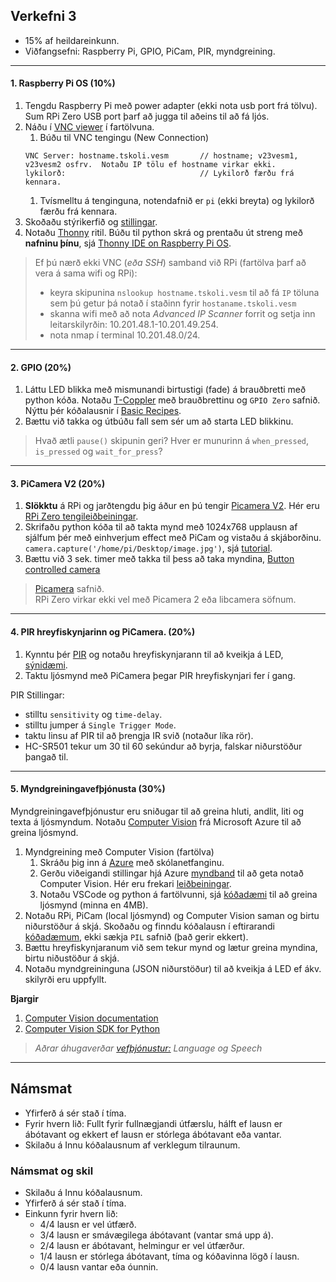 
## Verkefni 3
- 15% af heildareinkunn.
- Viðfangsefni: Raspberry Pi, GPIO, PiCam, PIR, myndgreining.

---

#### 1. Raspberry Pi OS (10%)

1. Tengdu Raspberry Pi með power adapter (ekki nota usb port frá tölvu). Sum RPi Zero USB port þarf að jugga til aðeins til að fá ljós.
1. Náðu í [VNC viewer](https://www.realvnc.com/en/connect/download/viewer/) í fartölvuna.
   1. Búðu til VNC tengingu (New Connection)
   ```
   VNC Server: hostname.tskoli.vesm       // hostname; v23vesm1, v23vesm2 osfrv.  Notaðu IP tölu ef hostname virkar ekki.
   lykilorð:                              // Lykilorð færðu frá kennara.
   ```
   1. Tvísmelltu á tenginguna, notendafnið er `pi` (ekki breyta) og lykilorð færðu frá kennara. 
1. Skoðaðu stýrikerfið og [stillingar](https://projects.raspberrypi.org/en/projects/raspberry-pi-using/0).
1. Notaðu [Thonny](https://thonny.org/) ritil. Búðu til python skrá og prentaðu út streng með **nafninu þínu**, sjá [Thonny IDE on Raspberry Pi OS](https://roboticsbackend.com/thonny-ide-raspberry-pi-os/).

> Ef þú nærð ekki VNC (_eða SSH_) samband við RPi (fartölva þarf að vera á sama wifi og RPi): 
> - keyra skipunina `nslookup hostname.tskoli.vesm` til að fá `IP` töluna sem þú getur þá notað í staðinn fyrir `hostaname.tskoli.vesm`  
> - skanna wifi með að nota _Advanced IP Scanner_ forrit og setja inn leitarskilyrðin: 10.201.48.1-10.201.49.254.
> - nota nmap í terminal 10.201.48.0/24. 

<!-- 
- [Leiðbeiningar](https://github.com/VESM3/IOT/blob/main/Efni/RPiuppsetning.md) til að setja upp RPi stýrikerfi og stillingar. 
- ifconfig gagnleg skipun.
-->

---

#### 2. GPIO (20%)

1. Láttu LED blikka með mismunandi birtustigi (fade) á brauðbretti með python kóða. Notaðu [T-Coppler](https://www.adafruit.com/product/2028) með brauðbrettinu og `GPIO Zero` safnið. Nýttu þér kóðalausnir í [Basic Recipes](https://gpiozero.readthedocs.io/en/stable/recipes.html). 
1. Bættu við takka og útbúðu fall sem sér um að starta LED blikkinu. 

> Hvað ætli `pause()` skipunin geri? Hver er munurinn á `when_pressed`, `is_pressed` og `wait_for_press`? 

<!-- Hér er [pinout](https://gpiozero.readthedocs.io/en/stable/cli_tools.html#pinout) þegar þú notar ekki T-Coppler. -->

---

#### 3. PiCamera V2 (20%)


1. **Slökktu** á RPi og jarðtengdu þig áður en þú tengir [Picamera V2](https://www.raspberrypi.com/documentation/accessories/camera.html). Hér eru [RPi Zero tengileiðbeiningar](https://www.youtube.com/watch?v=zFAX4pH1BPA).  
1. Skrifaðu python kóða til að takta mynd með 1024x768 upplausn af sjálfum þér með einhverjum effect með PiCam og vistaðu á skjáborðinu. `camera.capture('/home/pi/Desktop/image.jpg')`, sjá [tutorial](https://projects.raspberrypi.org/en/projects/getting-started-with-picamera/2).
1. Bættu við 3 sek. timer með takka til þess að taka myndina, [Button controlled camera](https://gpiozero.readthedocs.io/en/stable/recipes.html#button-controlled-camera)

> [Picamera](https://picamera.readthedocs.io/en/release-1.13/recipes1.html#) safnið. <br>
> RPi Zero virkar ekki vel með Picamera 2 eða libcamera söfnum. 


<!--
Taktu upp stutt myndband með PiCam. Tvismelltu á skránna hún mun opnast í VLC spilara.
> Það þarf að nota Debian Buster 32-bit (legacy) RPi stýrikerfið til að geta notað PiCamera V2. <br>
> Að streyma myndband með [Flask](https://github.com/miguelgrinberg/flask-video-streaming) og [VLC](https://www.tomshardware.com/how-to/stream-live-video-raspberry-pi).
-->

---

#### 4. PIR hreyfiskynjarinn og PiCamera. (20%)

1. Kynntu þér [PIR](https://lastminuteengineers.com/pir-sensor-arduino-tutorial/) og notaðu hreyfiskynjarann til að kveikja á LED, [sýnidæmi](https://gpiozero.readthedocs.io/en/stable/recipes.html#motion-sensor).
1. Taktu ljósmynd með PiCamera þegar PIR hreyfiskynjari fer í gang.  

PIR Stillingar:
- stilltu `sensitivity` og `time-delay`.
- stilltu jumper á `Single Trigger Mode`.
- taktu linsu af PIR til að þrengja IR svið (notaður líka rör). 
- HC-SR501 tekur um 30 til 60 sekúndur að byrja, falskar niðurstöður þangað til.

---

#### 5. Myndgreiningavefþjónusta (30%)

Myndgreiningavefþjónustur eru sniðugar til að greina hluti, andlit, liti og texta á ljósmyndum. Notaðu [Computer Vision](https://azure.microsoft.com/en-us/services/cognitive-services/computer-vision/#overview) frá Microsoft Azure til að greina ljósmynd. 

1. Myndgreining með Computer Vision (fartölva)
   1. Skráðu þig inn á [Azure](https://azureforeducation.microsoft.com/devtools) með skólanetfanginu. 
   1. Gerðu viðeigandi stillingar hjá Azure [myndband](https://www.youtube.com/watch?v=1VB_QrHm_nY&ab_channel=JieJenn) til að geta notað Computer Vision. Hér eru frekari [leiðbeiningar](https://www.pluralsight.com/guides/computer-vision-with-microsoft-azure).
   1. Notaðu VSCode og python á fartölvunni, sjá [kóðadæmi](https://github.com/VESM3/IOT/blob/main/Efni/ComputerVisionDemo.py) til að greina ljósmynd (minna en 4MB).
1. Notaðu RPi, PiCam (local ljósmynd) og Computer Vision saman og birtu niðurstöður á skjá. Skoðaðu og finndu kóðalausn í eftirarandi [kóðadæmum](https://github.com/Azure-Samples/cognitive-services-quickstart-code/blob/master/python/ComputerVision/ImageAnalysisQuickstart.py), ekki sækja `PIL` safnið (það gerir ekkert).
1. Bættu hreyfiskynjaranum við sem tekur mynd og lætur greina myndina, birtu niðustöður á skjá.
1. Notaðu myndgreininguna (JSON niðurstöður) til að kveikja á LED ef ákv. skilyrði eru uppfyllt.  

<!--  1. [Call the Image Analysis API](https://learn.microsoft.com/en-us/azure/cognitive-services/computer-vision/how-to/call-analyze-image?source=recommendations&tabs=python#submit-data-to-the-service) og 
-->

**Bjargir**

1. [Computer Vision documentation](https://docs.microsoft.com/en-us/azure/cognitive-services/computer-vision/)
1. [Computer Vision SDK for Python](https://docs.microsoft.com/en-us/python/api/overview/azure/cognitiveservices-vision-computervision-readme?view=azure-python-preview)

> _Aðrar áhugaverðar [vefþjónustur:]( https://azure.microsoft.com/en-us/products/cognitive-services/#api) Language og Speech_

<!--
- [Computer Vision with Microsoft Azure](https://www.pluralsight.com/guides/computer-vision-with-microsoft-azure)
- [myndbönd](https://www.youtube.com/hashtag/azureinpython)

**Punktar** 
- `Github Student Developer Pack`_ (gætir þurft að skrá þig út á Azure)
- Nota RPi 3 ef við ætlum að vinna með OpenCV 
- RPi Zero virkar ekki með með OpenCV
- Microsoft Azure, Cognitive-services, Tskóli kennaraaðgangur: https://azureforeducation.microsoft.com/devtools
  - Nemendaaðgangur: frítt via github student package
- Machine learning: Tenserflow lite og OpenCV  
-->

---

## Námsmat
- Yfirferð á sér stað í tíma.
- Fyrir hvern lið: Fullt fyrir fullnægjandi útfærslu, hálft ef lausn er ábótavant og ekkert ef lausn er stórlega ábótavant eða vantar.
- Skilaðu á Innu kóðalausnum af verklegum tilraunum.

### Námsmat og skil

- Skilaðu á Innu kóðalausnum.
- Yfirferð á sér stað í tíma. 
- Einkunn fyrir hvern lið: 
    - 4/4 lausn er vel útfærð.
    - 3/4 lausn er smávægilega ábótavant (vantar smá upp á).
    - 2/4 lausn er ábótavant, helmingur er vel útfærður.
    - 1/4 lausn er stórlega ábótavant, tíma og kóðavinna lögð í lausn.
    - 0/4 lausn vantar eða óunnin.

   
<!--

#### Að tengjast RPi með SSH og Nano ritill (10%)

1. Í GitBash á fartölvunni þinni skrifaðu eftirfarandi: (Ef **Mac/Linux** þá `terminal`, þú gætir þurft að nota `sudo`)
      ```Linux
      ssh pi@hostname.tskoli.vesm   // hostname er mismunandi milli nemanda. 
      password:                     // lykilorð færðu frá kennara.
      ```  
1. Í fartölvunni notaðu [nano](https://www.nano-editor.org/) eða [Vim](https://roboticsbackend.com/install-use-vim-raspberry-pi/) command-line ritil í terminal til að skrifa python kóða sem innheldur prentskipun með **nafninu þínu**. Keyrðu svo python skránna í terminal. sjá [Raspberry Pi – Run Python Script in the Terminal](https://roboticsbackend.com/raspberry-pi-run-python-script-in-the-terminal/).
-->
